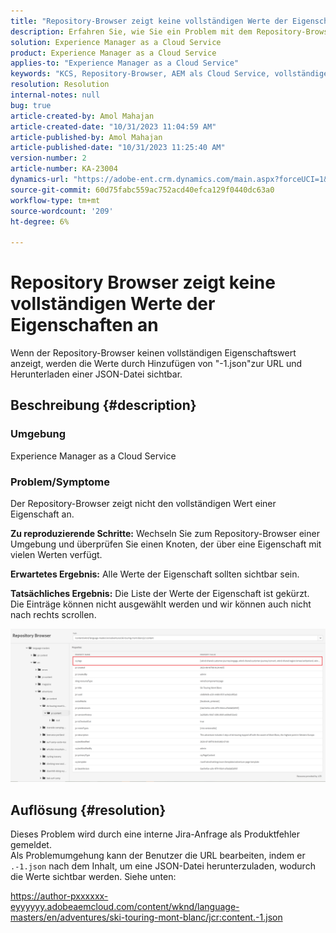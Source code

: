 ```yaml
---
title: "Repository-Browser zeigt keine vollständigen Werte der Eigenschaften an"
description: Erfahren Sie, wie Sie ein Problem mit dem Repository-Browser beheben, der die vollständigen Werte der Eigenschaften in Adobe Experience Manager nicht anzeigt. Fügen Sie "-1.json"zur URL hinzu.
solution: Experience Manager as a Cloud Service
product: Experience Manager as a Cloud Service
applies-to: "Experience Manager as a Cloud Service"
keywords: "KCS, Repository-Browser, AEM als Cloud Service, vollständiger Wert"
resolution: Resolution
internal-notes: null
bug: true
article-created-by: Amol Mahajan
article-created-date: "10/31/2023 11:04:59 AM"
article-published-by: Amol Mahajan
article-published-date: "10/31/2023 11:25:40 AM"
version-number: 2
article-number: KA-23004
dynamics-url: "https://adobe-ent.crm.dynamics.com/main.aspx?forceUCI=1&pagetype=entityrecord&etn=knowledgearticle&id=20f85554-dd77-ee11-8179-6045bd0061cb"
source-git-commit: 60d75fabc559ac752acd40efca129f0440dc63a0
workflow-type: tm+mt
source-wordcount: '209'
ht-degree: 6%

---
```


# Repository Browser zeigt keine vollständigen Werte der Eigenschaften an


Wenn der Repository-Browser keinen vollständigen Eigenschaftswert anzeigt, werden die Werte durch Hinzufügen von &quot;-1.json&quot;zur URL und Herunterladen einer JSON-Datei sichtbar.

## Beschreibung {#description}


### <b>Umgebung</b>

Experience Manager as a Cloud Service



### <b>Problem/Symptome</b>

Der Repository-Browser zeigt nicht den vollständigen Wert einer Eigenschaft an.

<b>Zu reproduzierende Schritte:</b> Wechseln Sie zum Repository-Browser einer Umgebung und überprüfen Sie einen Knoten, der über eine Eigenschaft mit vielen Werten verfügt.

<b>Erwartetes Ergebnis:</b> Alle Werte der Eigenschaft sollten sichtbar sein.

<b>Tatsächliches Ergebnis:</b> Die Liste der Werte der Eigenschaft ist gekürzt. Die Einträge können nicht ausgewählt werden und wir können auch nicht nach rechts scrollen.



![](assets/05df7e78-ff6b-ee11-8df0-6045bd006e5a.png)


## Auflösung {#resolution}

Dieses Problem wird durch eine interne Jira-Anfrage als Produktfehler gemeldet.<br>
Als Problemumgehung kann der Benutzer die URL bearbeiten, indem er `.-1.json` nach dem Inhalt, um eine JSON-Datei herunterzuladen, wodurch die Werte sichtbar werden. Siehe unten:

https://author-pxxxxxx-eyyyyyy.adobeaemcloud.com/content/wknd/language-masters/en/adventures/ski-touring-mont-blanc/jcr:content.-1.json
